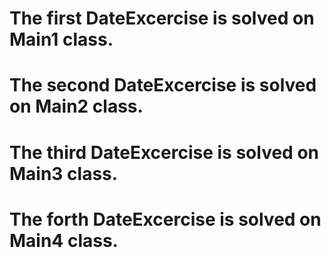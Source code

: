 # The first DateExcercise is solved on Main1 class.
# The second DateExcercise is solved on Main2 class.
# The third DateExcercise is solved on Main3 class.
# The forth DateExcercise is solved on Main4 class.
